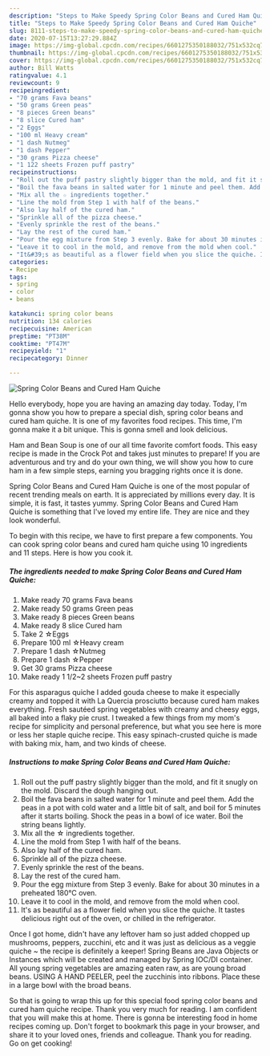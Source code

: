 ```yaml
---
description: "Steps to Make Speedy Spring Color Beans and Cured Ham Quiche"
title: "Steps to Make Speedy Spring Color Beans and Cured Ham Quiche"
slug: 8111-steps-to-make-speedy-spring-color-beans-and-cured-ham-quiche
date: 2020-07-15T13:27:29.884Z
image: https://img-global.cpcdn.com/recipes/6601275350188032/751x532cq70/spring-color-beans-and-cured-ham-quiche-recipe-main-photo.jpg
thumbnail: https://img-global.cpcdn.com/recipes/6601275350188032/751x532cq70/spring-color-beans-and-cured-ham-quiche-recipe-main-photo.jpg
cover: https://img-global.cpcdn.com/recipes/6601275350188032/751x532cq70/spring-color-beans-and-cured-ham-quiche-recipe-main-photo.jpg
author: Bill Watts
ratingvalue: 4.1
reviewcount: 9
recipeingredient:
- "70 grams Fava beans"
- "50 grams Green peas"
- "8 pieces Green beans"
- "8 slice Cured ham"
- "2 Eggs"
- "100 ml Heavy cream"
- "1 dash Nutmeg"
- "1 dash Pepper"
- "30 grams Pizza cheese"
- "1 122 sheets Frozen puff pastry"
recipeinstructions:
- "Roll out the puff pastry slightly bigger than the mold, and fit it snugly on the mold. Discard the dough hanging out."
- "Boil the fava beans in salted water for 1 minute and peel them. Add the peas in a pot with cold water and a little bit of salt, and boil for 5 minutes after it starts boiling. Shock the peas in a bowl of ice water. Boil the string beans lightly."
- "Mix all the ☆ ingredients together."
- "Line the mold from Step 1 with half of the beans."
- "Also lay half of the cured ham."
- "Sprinkle all of the pizza cheese."
- "Evenly sprinkle the rest of the beans."
- "Lay the rest of the cured ham."
- "Pour the egg mixture from Step 3 evenly. Bake for about 30 minutes in a preheated 180°C oven."
- "Leave it to cool in the mold, and remove from the mold when cool."
- "It&#39;s as beautiful as a flower field when you slice the quiche. It tastes delicious right out of the oven, or chilled in the refrigerator."
categories:
- Recipe
tags:
- spring
- color
- beans

katakunci: spring color beans 
nutrition: 134 calories
recipecuisine: American
preptime: "PT38M"
cooktime: "PT47M"
recipeyield: "1"
recipecategory: Dinner

---
```



![Spring Color Beans and Cured Ham Quiche](https://img-global.cpcdn.com/recipes/6601275350188032/751x532cq70/spring-color-beans-and-cured-ham-quiche-recipe-main-photo.jpg)

Hello everybody, hope you are having an amazing day today. Today, I'm gonna show you how to prepare a special dish, spring color beans and cured ham quiche. It is one of my favorites food recipes. This time, I'm gonna make it a bit unique. This is gonna smell and look delicious.

Ham and Bean Soup is one of our all time favorite comfort foods. This easy recipe is made in the Crock Pot and takes just minutes to prepare! If you are adventurous and try and do your own thing, we will show you how to cure ham in a few simple steps, earning you bragging rights once it is done.

Spring Color Beans and Cured Ham Quiche is one of the most popular of recent trending meals on earth. It is appreciated by millions every day. It is simple, it is fast, it tastes yummy. Spring Color Beans and Cured Ham Quiche is something that I've loved my entire life. They are nice and they look wonderful.


To begin with this recipe, we have to first prepare a few components. You can cook spring color beans and cured ham quiche using 10 ingredients and 11 steps. Here is how you cook it.

<!--inarticleads1-->

##### The ingredients needed to make Spring Color Beans and Cured Ham Quiche:

1. Make ready 70 grams Fava beans
1. Make ready 50 grams Green peas
1. Make ready 8 pieces Green beans
1. Make ready 8 slice Cured ham
1. Take 2 ☆Eggs
1. Prepare 100 ml ☆Heavy cream
1. Prepare 1 dash ☆Nutmeg
1. Prepare 1 dash ☆Pepper
1. Get 30 grams Pizza cheese
1. Make ready 1 1/2~2 sheets Frozen puff pastry


For this asparagus quiche I added gouda cheese to make it especially creamy and topped it with La Quercia prosciutto because cured ham makes everything. Fresh sautéed spring vegetables with creamy and cheesy eggs, all baked into a flaky pie crust. I tweaked a few things from my mom&#39;s recipe for simplicity and personal preference, but what you see here is more or less her staple quiche recipe. This easy spinach-crusted quiche is made with baking mix, ham, and two kinds of cheese. 

<!--inarticleads2-->

##### Instructions to make Spring Color Beans and Cured Ham Quiche:

1. Roll out the puff pastry slightly bigger than the mold, and fit it snugly on the mold. Discard the dough hanging out.
1. Boil the fava beans in salted water for 1 minute and peel them. Add the peas in a pot with cold water and a little bit of salt, and boil for 5 minutes after it starts boiling. Shock the peas in a bowl of ice water. Boil the string beans lightly.
1. Mix all the ☆ ingredients together.
1. Line the mold from Step 1 with half of the beans.
1. Also lay half of the cured ham.
1. Sprinkle all of the pizza cheese.
1. Evenly sprinkle the rest of the beans.
1. Lay the rest of the cured ham.
1. Pour the egg mixture from Step 3 evenly. Bake for about 30 minutes in a preheated 180°C oven.
1. Leave it to cool in the mold, and remove from the mold when cool.
1. It&#39;s as beautiful as a flower field when you slice the quiche. It tastes delicious right out of the oven, or chilled in the refrigerator.


Once I got home, didn&#39;t have any leftover ham so just added chopped up mushrooms, peppers, zucchini, etc and it was just as delicious as a veggie quiche ~ the recipe is definitely a keeper! Spring Beans are Java Objects or Instances which will be created and managed by Spring IOC/DI container. All young spring vegetables are amazing eaten raw, as are young broad beans. USING A HAND PEELER, peel the zucchinis into ribbons. Place these in a large bowl with the broad beans. 

So that is going to wrap this up for this special food spring color beans and cured ham quiche recipe. Thank you very much for reading. I am confident that you will make this at home. There is gonna be interesting food in home recipes coming up. Don't forget to bookmark this page in your browser, and share it to your loved ones, friends and colleague. Thank you for reading. Go on get cooking!
